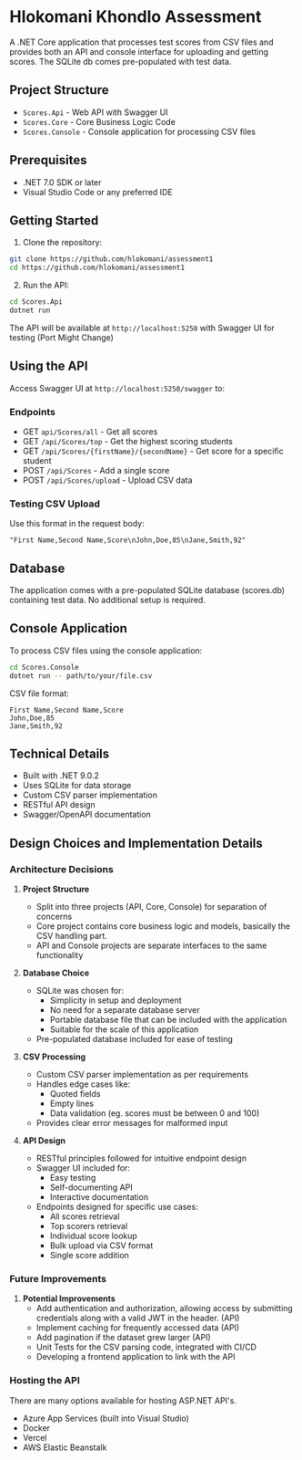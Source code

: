 # Hlokomani Khondlo Assessment

A .NET Core application that processes test scores from CSV files and provides both an API and console interface for uploading and getting scores. The SQLite db comes pre-populated with test data.

## Project Structure

- `Scores.Api` - Web API with Swagger UI
- `Scores.Core` - Core Business Logic Code
- `Scores.Console` - Console application for processing CSV files

## Prerequisites

- .NET 7.0 SDK or later
- Visual Studio Code or any preferred IDE

## Getting Started

1. Clone the repository:
```bash
git clone https://github.com/hlokomani/assessment1
cd https://github.com/hlokomani/assessment1
```

2. Run the API:
```bash
cd Scores.Api
dotnet run
```

The API will be available at `http://localhost:5250` with Swagger UI for testing (Port Might Change)

## Using the API

Access Swagger UI at `http://localhost:5250/swagger` to:

### Endpoints
- GET `api/Scores/all` - Get all scores
- GET `/api/Scores/top` - Get the highest scoring students
- GET `/api/Scores/{firstName}/{secondName}` - Get score for a specific student
- POST `/api/Scores` - Add a single score
- POST `/api/Scores/upload` - Upload CSV data

### Testing CSV Upload
Use this format in the request body:
```
"First Name,Second Name,Score\nJohn,Doe,85\nJane,Smith,92"
```

## Database

The application comes with a pre-populated SQLite database (scores.db) containing test data. No additional setup is required.

## Console Application

To process CSV files using the console application:
```bash
cd Scores.Console
dotnet run -- path/to/your/file.csv
```

CSV file format:
```csv
First Name,Second Name,Score
John,Doe,85
Jane,Smith,92
```

## Technical Details

- Built with .NET 9.0.2
- Uses SQLite for data storage
- Custom CSV parser implementation
- RESTful API design
- Swagger/OpenAPI documentation

## Design Choices and Implementation Details

### Architecture Decisions

1. **Project Structure**
   - Split into three projects (API, Core, Console) for separation of concerns
   - Core project contains core business logic and models, basically the CSV handling part.
   - API and Console projects are separate interfaces to the same functionality

2. **Database Choice**
   - SQLite was chosen for:
     - Simplicity in setup and deployment
     - No need for a separate database server
     - Portable database file that can be included with the application
     - Suitable for the scale of this application
   - Pre-populated database included for ease of testing

3. **CSV Processing**
   - Custom CSV parser implementation as per requirements
   - Handles edge cases like:
     - Quoted fields
     - Empty lines
     - Data validation (eg. scores must be between 0 and 100)
   - Provides clear error messages for malformed input

4. **API Design**
   - RESTful principles followed for intuitive endpoint design
   - Swagger UI included for:
     - Easy testing
     - Self-documenting API
     - Interactive documentation
   - Endpoints designed for specific use cases:
     - All scores retrieval
     - Top scorers retrieval
     - Individual score lookup
     - Bulk upload via CSV format
     - Single score addition

### Future Improvements

1. **Potential Improvements**
   - Add authentication and authorization, allowing access by submitting credentials along with a valid JWT in the header. (API)
   - Implement caching for frequently accessed data (API)
   - Add pagination if the dataset grew larger (API)
   - Unit Tests for the CSV parsing code, integrated with CI/CD
   - Developing a frontend application to link with the API

### **Hosting the API**

There are many options available for hosting ASP.NET API's. 
   - Azure App Services (built into Visual Studio)
   - Docker
   - Vercel
   - AWS Elastic Beanstalk

